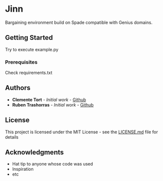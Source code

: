 # Jinn

Bargaining environment build on Spade compatible with Genius domains.

## Getting Started

Try to execute example.py

### Prerequisites

Check requirements.txt

## Authors

* **Clemente Tort** - *Initial work* - [Github](https://github.com/clementetb)
* **Ruben Trashorras** - *Initial work* - [Github](https://github.com/rusua)

## License

This project is licensed under the MIT License - see the [LICENSE.md](LICENSE.md) file for details

## Acknowledgments

* Hat tip to anyone whose code was used
* Inspiration
* etc
